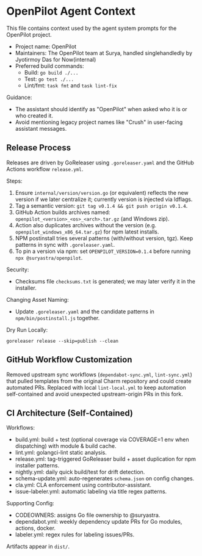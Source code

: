 # OpenPilot Agent Context

This file contains context used by the agent system prompts for the OpenPilot project.

- Project name: OpenPilot
- Maintainers: The OpenPilot team at Surya, handled singlehandledly by Jyotirmoy Das for Now(internal)
- Preferred build commands:
  - Build: `go build ./...`
  - Test: `go test ./...`
  - Lint/fmt: `task fmt` and `task lint-fix`

Guidance:

- The assistant should identify as "OpenPilot" when asked who it is or who created it.
- Avoid mentioning legacy project names like "Crush" in user-facing assistant messages.

## Release Process

Releases are driven by GoReleaser using `.goreleaser.yaml` and the GitHub Actions workflow `release.yml`.

Steps:

1. Ensure `internal/version/version.go` (or equivalent) reflects the new version if we later centralize it; currently version is injected via ldflags.
2. Tag a semantic version: `git tag v0.1.4 && git push origin v0.1.4`.
3. GitHub Action builds archives named: `openpilot_<version>_<os>_<arch>.tar.gz` (and Windows zip).
4. Action also duplicates archives without the version (e.g. `openpilot_windows_x86_64.tar.gz`) for npm latest installs.
5. NPM postinstall tries several patterns (with/without version, tgz). Keep patterns in sync with `.goreleaser.yaml`.
6. To pin a version via npm: set `OPENPILOT_VERSION=0.1.4` before running `npx @suryastra/openpilot`.

Security:

- Checksums file `checksums.txt` is generated; we may later verify it in the installer.

Changing Asset Naming:

- Update `.goreleaser.yaml` and the candidate patterns in `npm/bin/postinstall.js` together.

Dry Run Locally:

```
goreleaser release --skip=publish --clean
```

## GitHub Workflow Customization

Removed upstream sync workflows (`dependabot-sync.yml`, `lint-sync.yml`) that pulled templates from the original Charm repository and could create automated PRs. Replaced with local `lint-local.yml` to keep automation self-contained and avoid unexpected upstream-origin PRs in this fork.

## CI Architecture (Self-Contained)

Workflows:

- build.yml: build + test (optional coverage via COVERAGE=1 env when dispatching) with module & build cache.
- lint.yml: golangci-lint static analysis.
- release.yml: tag-triggered GoReleaser build + asset duplication for npm installer patterns.
- nightly.yml: daily quick build/test for drift detection.
- schema-update.yml: auto-regenerates `schema.json` on config changes.
- cla.yml: CLA enforcement using contributor-assistant.
- issue-labeler.yml: automatic labeling via title regex patterns.

Supporting Config:

- CODEOWNERS: assigns Go file ownership to @suryastra.
- dependabot.yml: weekly dependency update PRs for Go modules, actions, docker.
- labeler.yml: regex rules for labeling issues/PRs.

Artifacts appear in `dist/`.
